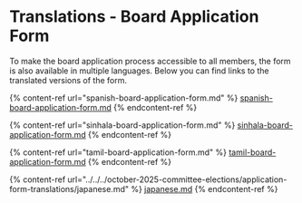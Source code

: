 # Translations - Board Application Form

To make the board application process accessible to all members, the form is also available in multiple languages. Below you can find links to the translated versions of the form.

{% content-ref url="spanish-board-application-form.md" %}
[spanish-board-application-form.md](spanish-board-application-form.md)
{% endcontent-ref %}

{% content-ref url="sinhala-board-application-form.md" %}
[sinhala-board-application-form.md](sinhala-board-application-form.md)
{% endcontent-ref %}

{% content-ref url="tamil-board-application-form.md" %}
[tamil-board-application-form.md](tamil-board-application-form.md)
{% endcontent-ref %}

{% content-ref url="../../../october-2025-committee-elections/application-form-translations/japanese.md" %}
[japanese.md](../../../october-2025-committee-elections/application-form-translations/japanese.md)
{% endcontent-ref %}
